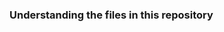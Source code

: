 ### Understanding the files in this repository

<!--
**TAgbamuche/TAgbamuche** `README.md`.



- The file 'Agbamuche_business' shows a website that was made to represent my imaginary company StickUp, which is a sticker company. All images are non copyrighted
- The file 'Agbamuche_restaurant' shows a website that was made to represent my imaginary company Ice cream restaurant. All images are non copyrighted
- I was learning about design logos with affinity photos. The file 'logodesign' shows a logo design for my ice cream restaurant. All images are non copyrighted
-->
